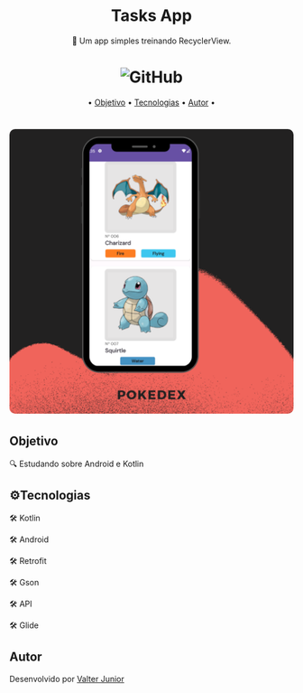<h1 align="center">Tasks App </h1>


<p align="center"> 🚀 Um app simples treinando RecyclerView.</p>

<h1 align="center"><img alt="GitHub" src="https://img.shields.io/github/license/valtercfjunior/portfolio"></h1>

<p align="center">•
 <a href="#objetivo">Objetivo</a> •
 <a href="#tecnologias">Tecnologias</a> • 
 <a href="#autor">Autor</a> •
</p>



<h1 align="center">
    <img src="assets/mock_pokedex.png" style="width: 800px; border-radius:10px " >
    
    
</h1>

## **Objetivo**

<p> 🔍 Estudando sobre Android e Kotlin </p>

## ⚙️**Tecnologias**

<p> 🛠 Kotlin
<p> 🛠 Android
<p> 🛠 Retrofit
<p> 🛠 Gson
<p> 🛠 API
<p> 🛠 Glide





## **Autor**

<p> Desenvolvido por <a href="https://github.com/valtercfjunior">Valter Junior</a></p>
